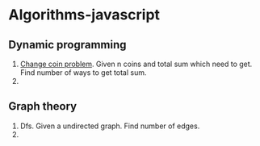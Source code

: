 # Algorithms-javascript


## Dynamic programming
1. [Change coin problem](https://github.com/tmdautov/algorithms-javascript/blob/master/dp/changeCoinProblem.js). Given n coins and total sum which need to get. Find number of ways to get total sum.
2. 

## Graph theory
1. Dfs. Given a undirected graph. Find number of edges.
2. 


